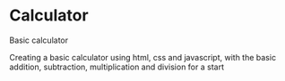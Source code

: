# Calculator
Basic calculator


Creating a basic calculator using html, css and javascript, with the basic addition, subtraction, multiplication and division for a start
